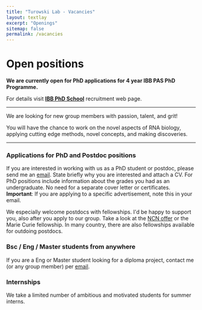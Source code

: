 ```yaml
---
title: "Turowski Lab - Vacancies"
layout: textlay
excerpt: "Openings"
sitemap: false
permalink: /vacancies
---
```


# Open positions


**We are currently open for PhD applications for 4 year IBB PAS PhD Programme.**

For details visit [**IBB PhD School**](https://ibb.edu.pl/en/phd-studies/rekrutacja/) recruitment web page.

----

We are looking for new group members with passion, talent, and grit!

You will have the chance to work on the novel aspects of RNA biology, applying cutting edge methods, novel concepts, and making discoveries.

----

### Applications for PhD and Postdoc positions
If you are interested in working with us as a PhD student or postdoc, please send me an [email](mailto:tomasz.turowski@ibb.waw.pl). State briefly why you are interested and attach a CV. For PhD positions include information about the grades you had as an undergraduate. No need for a separate cover letter or certificates. 
**Important**: If you are applying to a specific advertisement, note this in your email.

We especially welcome postdocs with fellowships. I'd be happy to support you, also after you apply to our group. Take a look at the [NCN offer](https://ncn.gov.pl/en/finansowanie-nauki/konkursy/typy) or the Marie Curie fellowship. In many country, there are also fellowships available for outdoing postdocs.


### Bsc / Eng / Master students from anywhere
If you are a Eng or Master student looking for a diploma project, contact me (or any group member) per [email](mailto:tomasz.turowski@ibb.waw.pl).

### Internships
We take a limited number of ambitious and motivated students for summer interns.
<br/><br/>
